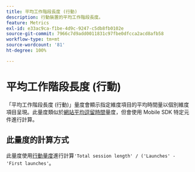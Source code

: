 ```yaml
---
title: 平均工作階段長度 (行動)
description: 行動裝置的平均工作階段長度。
feature: Metrics
exl-id: e33ac9ca-f1be-4d9c-9247-c5db8fb0102e
source-git-commit: 7966c7d9add0011831c97fbe0dfcca2acd8afb58
workflow-type: tm+mt
source-wordcount: '81'
ht-degree: 100%

---
```


# 平均工作階段長度 (行動)

「平均工作階段長度 (行動)」量度會顯示指定維度項目的平均時間量以個別維度項目呈現。此量度類似於[網站平均逗留時間](average-time-on-site.md)量度，但會使用 Mobile SDK 特定元件進行計算。

## 此量度的計算方式

此量度使用[行動量度](https://experienceleague.adobe.com/docs/mobile-services/using/get-started-ug/mobile-metrics/metrics-reference.html?lang=zh-Hant)進行計算`'Total session length' / ('Launches' - 'First launches'`。
